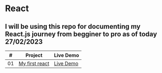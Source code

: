 # React
## I will be using this repo for documenting my React.js journey from begginer to pro as of today 27/02/2023


|  #  | Project                                                                                                                     | Live Demo                                                                         |
| :-: | --------------------------------------------------------------------------------------------------------------------------- | --------------------------------------------------------------------------------- |
| 01  | [My first react ](https://github.com/bradtraversy/50projects50days/tree/master/expanding-cards)                             | [Live Demo](https://50projects50days.com/projects/expanding-cards/)               |

